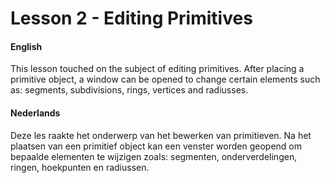 # Lesson 2 - Editing Primitives

#### English
This lesson touched on the subject of editing primitives. After placing a primitive object, a window can be opened to change certain elements such as: segments, subdivisions, rings, vertices and radiusses.

 #### Nederlands
Deze les raakte het onderwerp van het bewerken van primitieven. Na het plaatsen van een primitief object kan een venster worden geopend om bepaalde elementen te wijzigen zoals: segmenten, onderverdelingen, ringen, hoekpunten en radiussen.